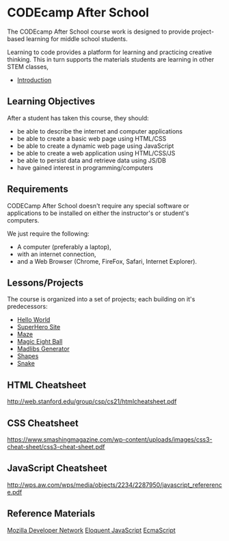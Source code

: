 # CODEcamp After School

The CODEcamp After School course work is designed to provide project-based learning for middle school students.

Learning to code provides a platform for learning and practicing creative thinking. This in turn supports the materials students are learning in other STEM classes,

- [Introduction](/intro/)

## Learning Objectives

After a student has taken this course, they should:

* be able to describe the internet and computer applications
* be able to create a basic web page using HTML/CSS
* be able to create a dynamic web page using JavaScript
* be able to create a web application using HTML/CSS/JS
* be able to persist data and retrieve data using JS/DB
* have gained interest in programming/computers

## Requirements

CODECamp After School doesn't require any special software or applications to be installed on either the instructor's or student's computers.

We just require the following:

* A computer (preferably a laptop),
* with an internet connection,
* and a Web Browser (Chrome, FireFox, Safari, Internet Explorer).

## Lessons/Projects

The course is organized into a set of projects; each building on it's predecessors:

- [Hello World](/1-hello-world/)
- [SuperHero Site](/2-first-web-site/)
- [Maze](/3-maze-game/)
- [Magic Eight Ball](/4-magic-eight-ball/)
- [Madlibs Generator](/5-madlib-generator/)
- [Shapes](/6-shape-app/)
- [Snake](/7-snake-game/)

## HTML Cheatsheet

http://web.stanford.edu/group/csp/cs21/htmlcheatsheet.pdf

## CSS Cheatsheet

https://www.smashingmagazine.com/wp-content/uploads/images/css3-cheat-sheet/css3-cheat-sheet.pdf

## JavaScript Cheatsheet

http://wps.aw.com/wps/media/objects/2234/2287950/javascript_refererence.pdf

## Reference Materials

[Mozilla Developer Network](https://developer.mozilla.org/en-US/)
[Eloquent JavaScript](http://eloquentjavascript.net/)
[EcmaScript](http://www.ecma-international.org/publications/standards/Ecma-262.htm)
